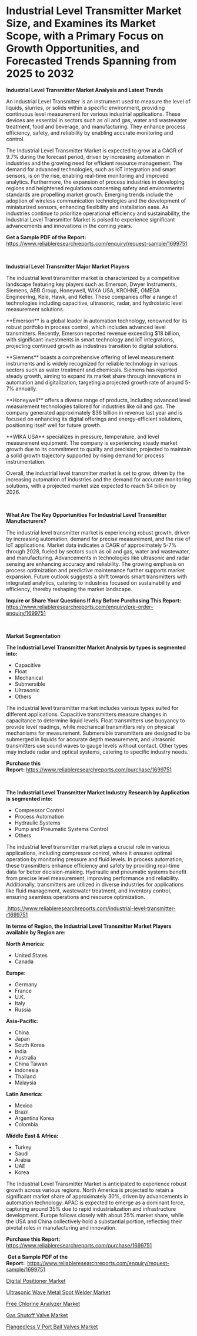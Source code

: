 <p><h1>Industrial Level Transmitter Market Size, and Examines its Market Scope, with a Primary Focus on Growth Opportunities, and Forecasted Trends Spanning from 2025 to 2032</h1></p><p><strong>Industrial Level Transmitter Market Analysis and Latest Trends</strong></p>
<p><p>An Industrial Level Transmitter is an instrument used to measure the level of liquids, slurries, or solids within a specific environment, providing continuous level measurement for various industrial applications. These devices are essential in sectors such as oil and gas, water and wastewater treatment, food and beverage, and manufacturing. They enhance process efficiency, safety, and reliability by enabling accurate monitoring and control.</p><p>The Industrial Level Transmitter Market is expected to grow at a CAGR of 9.7% during the forecast period, driven by increasing automation in industries and the growing need for efficient resource management. The demand for advanced technologies, such as IoT integration and smart sensors, is on the rise, enabling real-time monitoring and improved analytics. Furthermore, the expansion of process industries in developing regions and heightened regulations concerning safety and environmental standards are propelling market growth. Emerging trends include the adoption of wireless communication technologies and the development of miniaturized sensors, enhancing flexibility and installation ease. As industries continue to prioritize operational efficiency and sustainability, the Industrial Level Transmitter Market is poised to experience significant advancements and innovations in the coming years.</p></p>
<p><strong>Get a Sample PDF of the Report:&nbsp;</strong> <a href="https://www.reliableresearchreports.com/enquiry/request-sample/1699751?utm_campaign=9&utm_medium=2&utm_source=Github&utm_content=ia&utm_term=09012025&utm_id=industrial-level-transmitter">https://www.reliableresearchreports.com/enquiry/request-sample/1699751</a></p>
<p>&nbsp;</p>
<p><strong>Industrial Level Transmitter Major Market Players</strong></p>
<p><p>The industrial level transmitter market is characterized by a competitive landscape featuring key players such as Emerson, Dwyer Instruments, Siemens, ABB Group, Honeywell, WIKA USA, KROHNE, OMEGA Engineering, Kele, Hawk, and Keller. These companies offer a range of technologies including capacitive, ultrasonic, radar, and hydrostatic level measurement solutions.</p><p>**Emerson** is a global leader in automation technology, renowned for its robust portfolio in process control, which includes advanced level transmitters. Recently, Emerson reported revenue exceeding $18 billion, with significant investments in smart technology and IoT integrations, projecting continued growth as industries transition to digital solutions.</p><p>**Siemens** boasts a comprehensive offering of level measurement instruments and is widely recognized for reliable technology in various sectors such as water treatment and chemicals. Siemens has reported steady growth, aiming to expand its market share through innovations in automation and digitalization, targeting a projected growth rate of around 5-7% annually.</p><p>**Honeywell** offers a diverse range of products, including advanced level measurement technologies tailored for industries like oil and gas. The company generated approximately $36 billion in revenue last year and is focused on enhancing its digital offerings and energy-efficient solutions, positioning itself well for future growth.</p><p>**WIKA USA** specializes in pressure, temperature, and level measurement equipment. The company is experiencing steady market growth due to its commitment to quality and precision, projected to maintain a solid growth trajectory supported by rising demand for process instrumentation.</p><p>Overall, the industrial level transmitter market is set to grow, driven by the increasing automation of industries and the demand for accurate monitoring solutions, with a projected market size expected to reach $4 billion by 2026.</p></p>
<p>&nbsp;</p>
<p><strong>What Are The Key Opportunities For Industrial Level Transmitter Manufacturers?</strong></p>
<p><p>The industrial level transmitter market is experiencing robust growth, driven by increasing automation, demand for precise measurement, and the rise of IoT applications. Market data indicates a CAGR of approximately 5-7% through 2028, fueled by sectors such as oil and gas, water and wastewater, and manufacturing. Advancements in technologies like ultrasonic and radar sensing are enhancing accuracy and reliability. The growing emphasis on process optimization and predictive maintenance further supports market expansion. Future outlook suggests a shift towards smart transmitters with integrated analytics, catering to industries focused on sustainability and efficiency, thereby reshaping the market landscape.</p></p>
<p><strong>Inquire or Share Your Questions If Any Before Purchasing This Report:</strong> <a href="https://www.reliableresearchreports.com/enquiry/pre-order-enquiry/1699751?utm_campaign=9&utm_medium=2&utm_source=Github&utm_content=ia&utm_term=09012025&utm_id=industrial-level-transmitter">https://www.reliableresearchreports.com/enquiry/pre-order-enquiry/1699751</a></p>
<p>&nbsp;</p>
<p><strong>Market Segmentation</strong></p>
<p><strong>The Industrial Level Transmitter Market Analysis by types is segmented into:</strong></p>
<p><ul><li>Capacitive</li><li>Float</li><li>Mechanical</li><li>Submersible</li><li>Ultrasonic</li><li>Others</li></ul></p>
<p><p>The industrial level transmitter market includes various types suited for different applications. Capacitive transmitters measure changes in capacitance to determine liquid levels. Float transmitters use buoyancy to provide level readings, while mechanical transmitters rely on physical mechanisms for measurement. Submersible transmitters are designed to be submerged in liquids for accurate depth measurement, and ultrasonic transmitters use sound waves to gauge levels without contact. Other types may include radar and optical systems, catering to specific industry needs.</p></p>
<p><strong>Purchase this Report:&nbsp;</strong><a href="https://www.reliableresearchreports.com/purchase/1699751?utm_campaign=9&utm_medium=2&utm_source=Github&utm_content=ia&utm_term=09012025&utm_id=industrial-level-transmitter">https://www.reliableresearchreports.com/purchase/1699751</a></p>
<p>&nbsp;</p>
<p><strong>The Industrial Level Transmitter Market Industry Research by Application is segmented into:</strong></p>
<p><ul><li>Compressor Control</li><li>Process Automation</li><li>Hydraulic Systems</li><li>Pump and Pneumatic Systems Control</li><li>Others</li></ul></p>
<p><p>The industrial level transmitter market plays a crucial role in various applications, including compressor control, where it ensures optimal operation by monitoring pressure and fluid levels. In process automation, these transmitters enhance efficiency and safety by providing real-time data for better decision-making. Hydraulic and pneumatic systems benefit from precise level measurement, improving performance and reliability. Additionally, transmitters are utilized in diverse industries for applications like fluid management, wastewater treatment, and inventory control, ensuring seamless operations and resource optimization.</p></p>
<p><a href="https://www.reliableresearchreports.com/industrial-level-transmitter-r1699751?utm_campaign=9&utm_medium=2&utm_source=Github&utm_content=ia&utm_term=09012025&utm_id=industrial-level-transmitter">&nbsp;https://www.reliableresearchreports.com/industrial-level-transmitter-r1699751</a></p>
<p><strong>In terms of Region, the Industrial Level Transmitter Market Players available by Region are:</strong></p>
<p>
    <p> <strong> North America: </strong>
        <ul>
            <li>United States</li>
            <li>Canada</li>
        </ul>
        </p> 
    <p> <strong> Europe: </strong>
        <ul>
            <li>Germany</li>
            <li>France</li>
            <li>U.K.</li>
            <li>Italy</li>
            <li>Russia</li>
        </ul>
        </p> 
    <p> <strong> Asia-Pacific: </strong>
        <ul>
            <li>China</li>
            <li>Japan</li>
            <li>South Korea</li>
            <li>India</li>
            <li>Australia</li>
            <li>China Taiwan</li>
            <li>Indonesia</li>
            <li>Thailand</li>
            <li>Malaysia</li>
        </ul>
        </p> 
    <p> <strong> Latin America: </strong>
        <ul>
            <li>Mexico</li>
            <li>Brazil</li>
            <li>Argentina Korea</li>
            <li>Colombia</li>
        </ul>
        </p> 
    <p> <strong> Middle East & Africa: </strong>
        <ul>
            <li>Turkey</li>
            <li>Saudi</li>
            <li>Arabia</li>
            <li>UAE</li>
            <li>Korea</li>
        </ul>
    </p>
    </p>
<p><p>The Industrial Level Transmitter Market is anticipated to experience robust growth across various regions. North America is projected to retain a significant market share of approximately 30%, driven by advancements in automation technology. APAC is expected to emerge as a dominant force, capturing around 35% due to rapid industrialization and infrastructure development. Europe follows closely with about 25% market share, while the USA and China collectively hold a substantial portion, reflecting their pivotal roles in manufacturing and innovation.</p></p>
<p><strong>Purchase this Report: </strong><a href="https://www.reliableresearchreports.com/purchase/1699751?utm_campaign=9&utm_medium=2&utm_source=Github&utm_content=ia&utm_term=09012025&utm_id=industrial-level-transmitter">https://www.reliableresearchreports.com/purchase/1699751</a></p>
<p>&nbsp;<strong>Get a Sample PDF of the Report:&nbsp;&nbsp;</strong><a href="https://www.reliableresearchreports.com/enquiry/request-sample/1699751?utm_campaign=9&utm_medium=2&utm_source=Github&utm_content=ia&utm_term=09012025&utm_id=industrial-level-transmitter">https://www.reliableresearchreports.com/enquiry/request-sample/1699751</a></p>
<p><strong></strong></p>
<p><p><a href="https://github.com/hgf64gh/Market-Research-Report-List-1/blob/main/digital-positioner-market.md?utm_campaign=9&utm_medium=2&utm_source=Github&utm_content=ia&utm_term=09012025&utm_id=industrial-level-transmitter">Digital Positioner Market</a></p><p><a href="https://github.com/SanjidaMahmud54/Market-Research-Report-List-1/blob/main/ultrasonic-wave-metal-spot-welder-market.md?utm_campaign=9&utm_medium=2&utm_source=Github&utm_content=ia&utm_term=09012025&utm_id=industrial-level-transmitter">Ultrasonic Wave Metal Spot Welder Market</a></p><p><a href="https://github.com/WashimHussain441/Market-Research-Report-List-1/blob/main/free-chlorine-analyzer-market.md?utm_campaign=9&utm_medium=2&utm_source=Github&utm_content=ia&utm_term=09012025&utm_id=industrial-level-transmitter">Free Chlorine Analyzer Market</a></p><p><a href="https://github.com/ulyssacrayne00231/Market-Research-Report-List-1/blob/main/gas-shutoff-valve-market.md?utm_campaign=9&utm_medium=2&utm_source=Github&utm_content=ia&utm_term=09012025&utm_id=industrial-level-transmitter">Gas Shutoff Valve Market</a></p><p><a href="https://github.com/manesros8/Market-Research-Report-List-1/blob/main/flangedless-v-port-ball-valves-market.md?utm_campaign=9&utm_medium=2&utm_source=Github&utm_content=ia&utm_term=09012025&utm_id=industrial-level-transmitter">Flangedless V Port Ball Valves Market</a></p></p>